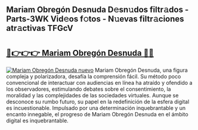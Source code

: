 ## Mariam Obregón Desnuda D𝚎sn𝚞dos filtr𝚊dos - Parts-3WK Vid𝚎os f𝚘tos - N𝚞evas filtr𝚊ciones atr𝚊ctivas TFGcV

# <h2><a href="http://mb4l852.tromn.icu/?c=Mariam+Obreg%c3%b3n+Desnuda">🔗👉👉👉 Mariam Obregón Desnuda 🔗🔗</a></h2>

[![Mariam Obregón Desnuda nuevo](https://i.imgur.com/pEAQMta.gif)](http://mb4l852.tromn.icu/?c=Mariam+Obreg%c3%b3n+Desnuda)
Mariam Obregón Desnuda, una figura compleja y polarizadora, desafía la comprensión fácil. Su método poco convencional de interactuar con audiencias en línea ha atraído y ofendido a los observadores, estimulando debates sobre el consentimiento, la moralidad y las complejidades de las sociedades virtuales. Aunque se desconoce su rumbo futuro, su papel en la redefinición de la esfera digital es incuestionable. Impulsado por una determinación inquebrantable y un encanto innegable, el progreso de Mariam Obregón Desnuda en el ámbito digital es inquebrantable.
